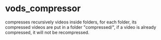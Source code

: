 # vods_compressor
compresses recursively videos inside folders, for each folder, its compressed videos are put in a folder "compressed/", if a video is already compressed, it will not be recompressed.
